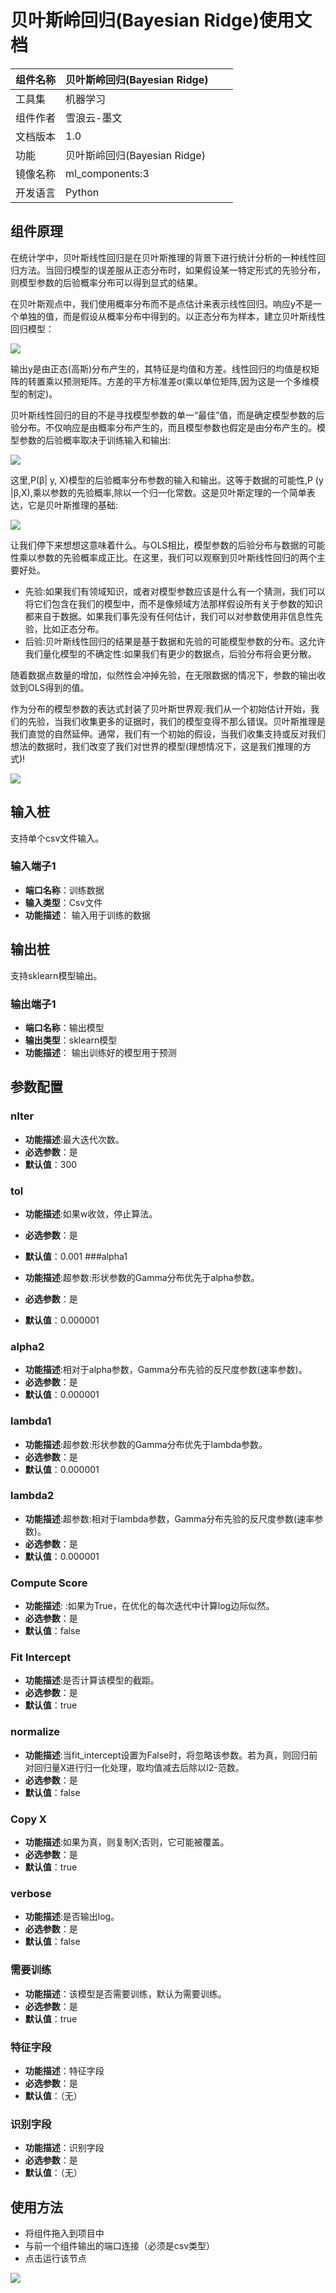 # 贝叶斯岭回归(Bayesian  Ridge)使用文档
| 组件名称 | 贝叶斯岭回归(Bayesian  Ridge) |  |  |
| --- | --- | --- | --- |
| 工具集 | 机器学习 |  |  |
| 组件作者 | 雪浪云-墨文 |  |  |
| 文档版本 | 1.0 |  |  |
| 功能 | 贝叶斯岭回归(Bayesian  Ridge)|  |  |
| 镜像名称 | ml_components:3 |  |  |
| 开发语言 | Python |  |  |

## 组件原理
在统计学中，贝叶斯线性回归是在贝叶斯推理的背景下进行统计分析的一种线性回归方法。当回归模型的误差服从正态分布时，如果假设某一特定形式的先验分布，则模型参数的后验概率分布可以得到显式的结果。

在贝叶斯观点中，我们使用概率分布而不是点估计来表示线性回归。响应y不是一个单独的值，而是假设从概率分布中得到的。以正态分布为样本，建立贝叶斯线性回归模型：

![](./img/贝叶斯岭回归1.png)

输出y是由正态(高斯)分布产生的，其特征是均值和方差。线性回归的均值是权矩阵的转置乘以预测矩阵。方差的平方标准差σ(乘以单位矩阵,因为这是一个多维模型的制定)。

贝叶斯线性回归的目的不是寻找模型参数的单一“最佳”值，而是确定模型参数的后验分布。不仅响应是由概率分布产生的，而且模型参数也假定是由分布产生的。模型参数的后验概率取决于训练输入和输出:

![](./img/贝叶斯岭回归2.png)

这里,P(β| y, X)模型的后验概率分布参数的输入和输出。这等于数据的可能性,P (y |β,X),乘以参数的先验概率,除以一个归一化常数。这是贝叶斯定理的一个简单表达，它是贝叶斯推理的基础:

![](./img/贝叶斯岭回归3.png)

让我们停下来想想这意味着什么。与OLS相比，模型参数的后验分布与数据的可能性乘以参数的先验概率成正比。在这里，我们可以观察到贝叶斯线性回归的两个主要好处。

- 先验:如果我们有领域知识，或者对模型参数应该是什么有一个猜测，我们可以将它们包含在我们的模型中，而不是像频域方法那样假设所有关于参数的知识都来自于数据。如果我们事先没有任何估计，我们可以对参数使用非信息性先验，比如正态分布。
- 后验:贝叶斯线性回归的结果是基于数据和先验的可能模型参数的分布。这允许我们量化模型的不确定性:如果我们有更少的数据点，后验分布将会更分散。

随着数据点数量的增加，似然性会冲掉先验，在无限数据的情况下，参数的输出收敛到OLS得到的值。

作为分布的模型参数的表达式封装了贝叶斯世界观:我们从一个初始估计开始，我们的先验，当我们收集更多的证据时，我们的模型变得不那么错误。贝叶斯推理是我们直觉的自然延伸。通常，我们有一个初始的假设，当我们收集支持或反对我们想法的数据时，我们改变了我们对世界的模型(理想情况下，这是我们推理的方式)!

![](./img/贝叶斯岭回归4.png)

## 输入桩
支持单个csv文件输入。
### 输入端子1

- **端口名称**：训练数据
- **输入类型**：Csv文件
- **功能描述**： 输入用于训练的数据
## 输出桩
支持sklearn模型输出。
### 输出端子1

- **端口名称**：输出模型
- **输出类型**：sklearn模型
- **功能描述**： 输出训练好的模型用于预测
## 参数配置
### nIter

- **功能描述**:最大迭代次数。
- **必选参数**：是
- **默认值**：300
### tol

- **功能描述**:如果w收敛，停止算法。
- **必选参数**：是
- **默认值**：0.001
###alpha1

- **功能描述**:超参数:形状参数的Gamma分布优先于alpha参数。
- **必选参数**：是
- **默认值**：0.000001
### alpha2

- **功能描述**:相对于alpha参数，Gamma分布先验的反尺度参数(速率参数)。
- **必选参数**：是
- **默认值**：0.000001
### lambda1

- **功能描述**:超参数:形状参数的Gamma分布优先于lambda参数。
- **必选参数**：是
- **默认值**：0.000001
### lambda2

- **功能描述**:超参数:相对于lambda参数，Gamma分布先验的反尺度参数(速率参数)。
- **必选参数**：是
- **默认值**：0.000001
### Compute Score

- **功能描述**: :如果为True，在优化的每次迭代中计算log边际似然。
- **必选参数**：是
- **默认值**：false
### Fit Intercept

- **功能描述**:是否计算该模型的截距。
- **必选参数**：是
- **默认值**：true
### normalize

- **功能描述**:当fit_intercept设置为False时，将忽略该参数。若为真，则回归前对回归量X进行归一化处理，取均值减去后除以l2-范数。
- **必选参数**：是
- **默认值**：false
### Copy X

- **功能描述**:如果为真，则复制X;否则，它可能被覆盖。
- **必选参数**：是
- **默认值**：true
### verbose

- **功能描述**:是否输出log。
- **必选参数**：是
- **默认值**：false
### 需要训练

- **功能描述**：该模型是否需要训练，默认为需要训练。
- **必选参数**：是
- **默认值**：true
### 特征字段

- **功能描述**：特征字段
- **必选参数**：是
- **默认值**：（无）
### 识别字段

- **功能描述**：识别字段
- **必选参数**：是
- **默认值**：（无）
## 使用方法
- 将组件拖入到项目中
- 与前一个组件输出的端口连接（必须是csv类型）
- 点击运行该节点


![](./img/贝叶斯岭回归5.png)



